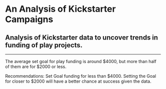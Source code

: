 # An Analysis of Kickstarter Campaigns
## Analysis of Kickstarter data to uncover trends in funding of play projects.
---
The average set goal for play funding is around $4000, but more than half of them are for $2000 or less.

Recommendations: Set Goal funding for less than $4000. Setting the Goal for closer to $2000 will have a better chance at success given the data.
